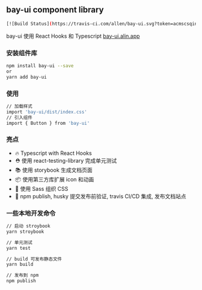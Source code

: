 ## bay-ui component library

```bash
[![Build Status](https://travis-ci.com/allen/bay-ui.svg?token=acmscsqinbuynolkvpiyt&branch=master)](https://travis-ci.com/allen/bay-ui)
```

bay-ui 使用 React Hooks 和 Typescript
[bay-ui.alin.app](https://bay-ui.alin.app)

### 安装组件库

```bash
npm install bay-ui --save
or
yarn add bay-ui
```

### 使用

```bash
// 加载样式
import 'bay-ui/dist/index.css'
// 引入组件
import { Button } from 'bay-ui'
```

### 亮点

- 🔥 Typescript with React Hooks
- ⛑️ 使用 react-testing-library 完成单元测试
- 📚 使用 storybook 生成文档页面
- 📦 使用第三方库扩展 icon 和动画
- 🌹 使用 Sass 组织 CSS
- 🎉 npm publish, husky 提交发布前验证, travis CI/CD 集成, 发布文档站点

### 一些本地开发命令

```bash
// 启动 stroybook
yarn stroybook

// 单元测试
yarn test

// build 可发布静态文件
yarn build

// 发布到 npm
npm publish
```
